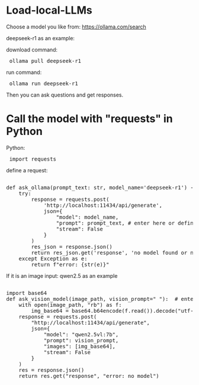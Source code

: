 # Load-local-LLMs
Choose a model you like from: https://ollama.com/search

deepseek-r1 as an example: 

download command: 
<pre> ollama pull deepseek-r1 </pre>

run command: 
<pre> ollama run deepseek-r1  </pre>

Then you can ask questions and get responses. 

# Call the model with "requests" in Python

Python: 
<pre> import requests  </pre>

define a request: 
<pre> 
def ask_ollama(prompt_text: str, model_name='deepseek-r1') -> str:
    try:
        response = requests.post(
            'http://localhost:11434/api/generate',
            json={
                "model": model_name,
                "prompt": prompt_text, # enter here or define somewhere else
                "stream": False
            }
        )
        res_json = response.json()
        return res_json.get('response', 'no model found or no responses')
    except Exception as e:
        return f"error: {str(e)}"  </pre>

If it is an image input: 
qwen2.5 as an example
<pre> 
import base64
def ask_vision_model(image_path, vision_prompt=" "):  # enter prompt about the image here
    with open(image_path, "rb") as f:
        img_base64 = base64.b64encode(f.read()).decode("utf-8")
    response = requests.post(
        "http://localhost:11434/api/generate",
        json={
            "model": "qwen2.5vl:7b",
            "prompt": vision_prompt,
            "images": [img_base64],
            "stream": False
        }
    )
    res = response.json()
    return res.get("response", "error: no model")
